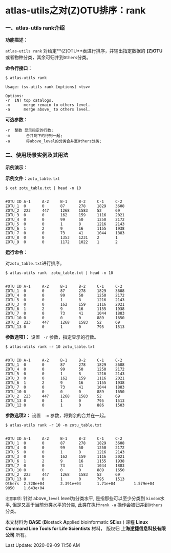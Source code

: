 # atlas-utils之对(Z)OTU排序：rank

### 一、atlas-utils rank介绍

**功能描述：**

`atlas-utils rank` 对给定**(Z)OTU**表进行排序，并输出指定数据的 **(Z)OTU** 或者物种分类，其余可归并到`Others`分类。

**命令行接口：**

    $ atlas-utils rank
    
    Usage: tsv-utils rank [options] <tsv>
    
    Options: 
    -r  INT top catalogs.
    -m      merge remain to others level.
    -a      merge above_ to others level.

**可选参数：**

    -r  整数 显示指定的行数;
    -m       合并剩下的行到一起;
    -a       将above_level的分类合并至Others分类;

### 二、使用场景实例及其用法

**示例演示：**

**示例文件：**`zotu_table.txt`

    $ cat zotu_table.txt | head -n 10


    #OTU ID A-1     A-2     B-1     B-2     C-1     C-2
    ZOTU_1  0       0       87      278     1829    3608
    ZOTU_2  223     447     1268    1583    52      69
    ZOTU_3  0       0       162     159     1116    2021
    ZOTU_4  0       0       99      50      1250    2172
    ZOTU_5  0       0       1       8       1216    2143
    ZOTU_6  1       2       9       16      1155    1938
    ZOTU_7  0       0       73      41      1044    1883
    ZOTU_8  0       0       1353    1231    2       1
    ZOTU_9  0       0       1172    1022    1       2

**运行命令：**

对`zotu_table.txt`进行排序。

    $ atlas-utils rank  zotu_table.txt | head -n 10


    #OTU ID A-1     A-2     B-1     B-2     C-1     C-2
    ZOTU_1  0       0       87      278     1829    3608
    ZOTU_4  0       0       99      50      1250    2172
    ZOTU_5  0       0       1       8       1216    2143
    ZOTU_3  0       0       162     159     1116    2021
    ZOTU_6  1       2       9       16      1155    1938
    ZOTU_7  0       0       73      41      1044    1883
    ZOTU_10 0       0       0       0       889     1650
    ZOTU_2  223     447     1268    1583    52      69
    ZOTU_13 0       0       1       0       795     1513


**参数选项1：** 设置 ` -r` 参数，指定显示的行数。

    $ atlas-utils rank -r 10 zotu_table.txt


    #OTU ID A-1     A-2     B-1     B-2     C-1     C-2
    ZOTU_1  0       0       87      278     1829    3608
    ZOTU_4  0       0       99      50      1250    2172
    ZOTU_5  0       0       1       8       1216    2143
    ZOTU_3  0       0       162     159     1116    2021
    ZOTU_6  1       2       9       16      1155    1938
    ZOTU_7  0       0       73      41      1044    1883
    ZOTU_10 0       0       0       0       889     1650
    ZOTU_2  223     447     1268    1583    52      69
    ZOTU_13 0       0       1       0       795     1513
    ZOTU_12 0       0       1       0       886     1503


**参数选项2：** 设置 ` -m` 参数，将剩余的合并在一起。


    $ atlas-utils rank -r 10 -m zotu_table.txt


    #OTU ID A-1     A-2     B-1     B-2     C-1     C-2
    ZOTU_1  0       0       87      278     1829    3608
    ZOTU_4  0       0       99      50      1250    2172
    ZOTU_5  0       0       1       8       1216    2143
    ZOTU_3  0       0       162     159     1116    2021
    ZOTU_6  1       2       9       16      1155    1938
    ZOTU_7  0       0       73      41      1044    1883
    ZOTU_10 0       0       0       0       889     1650
    ZOTU_2  223     447     1268    1583    52      69
    ZOTU_13 0       0       1       0       795     1513
    Others  2.728e+04       2.391e+04       1.71e+04        1.579e+04       9850    1.643e+04


`注意事项`: 针对 above_`level` level为分类水平, 是指那些可以至少分类到 `kindom`水平, 但是又高于当前分类水平的分类, 此类在执行`rank -a` 操作会被归并到`Others`分类。


本文材料为 **BASE** (**B**iostack **A**pplied bioinformatic **SE**ies ) 课程 **Linux Command Line Tools for Life Scientists** 材料， 版权归 **上海逻捷信息科技有限公司** 所有。

Last Update: 2020-09-09 11:56 AM

